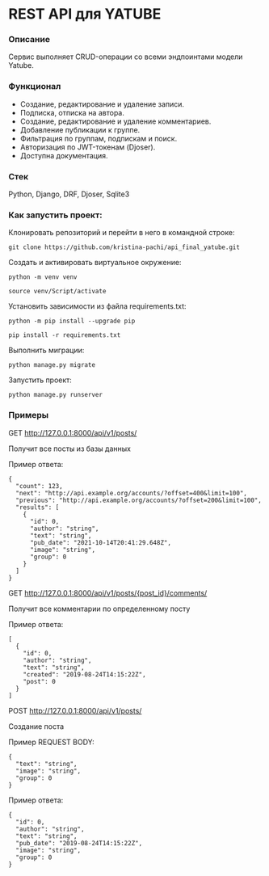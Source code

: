 # REST API для YATUBE

### Описание

Сервис выполняет CRUD-операции со всеми эндпоинтами модели Yatube.

### Функционал

- Создание, редактирование и удаление записи.
- Подписка, отписка на автора.
- Создание, редактирование и удаление комментариев.
- Добавление публикации к группе.
- Фильтрация по группам, подпискам и поиск.
- Авторизация по JWT-токенам (Djoser).
- Доступна документация.

### Стек
 Python, Django, DRF, Djoser, Sqlite3

### Как запустить проект:

Клонировать репозиторий и перейти в него в командной строке:

```
git clone https://github.com/kristina-pachi/api_final_yatube.git
```

Cоздать и активировать виртуальное окружение:

```
python -m venv venv
```

```
source venv/Script/activate
```

Установить зависимости из файла requirements.txt:

```
python -m pip install --upgrade pip
```

```
pip install -r requirements.txt
```

Выполнить миграции:

```
python manage.py migrate
```

Запустить проект:

```
python manage.py runserver
```

### Примеры

GET http://127.0.0.1:8000/api/v1/posts/

Получит все посты из базы данных

Пример ответа:
```
{
  "count": 123,
  "next": "http://api.example.org/accounts/?offset=400&limit=100",
  "previous": "http://api.example.org/accounts/?offset=200&limit=100",
  "results": [
    {
      "id": 0,
      "author": "string",
      "text": "string",
      "pub_date": "2021-10-14T20:41:29.648Z",
      "image": "string",
      "group": 0
    }
  ]
}
```
GET http://127.0.0.1:8000/api/v1/posts/{post_id}/comments/

Получит все комментарии по определенному посту

Пример ответа:
```
[
  {
    "id": 0,
    "author": "string",
    "text": "string",
    "created": "2019-08-24T14:15:22Z",
    "post": 0
  }
]
```
POST http://127.0.0.1:8000/api/v1/posts/

Создание поста

Пример REQUEST BODY:

```
{
  "text": "string",
  "image": "string",
  "group": 0
}
```

Пример ответа:
```
{
  "id": 0,
  "author": "string",
  "text": "string",
  "pub_date": "2019-08-24T14:15:22Z",
  "image": "string",
  "group": 0
}
```
